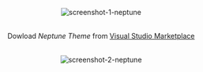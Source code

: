 <div align="center">

![screenshot-1-neptune](https://user-images.githubusercontent.com/95512568/146696881-1122ce89-534b-41b3-aafe-3ab0f8d56a0d.png)
</br>
</br>
  
Dowload _Neptune Theme_ from [Visual Studio Marketplace](https://marketplace.visualstudio.com/items?itemName=FireMegrez.thatneptunetheme)
</br>
</br>
  
![screenshot-2-neptune](https://user-images.githubusercontent.com/95512568/146696987-0429f3b7-8ee1-4668-82f7-db0267caad2e.png)

</div>
